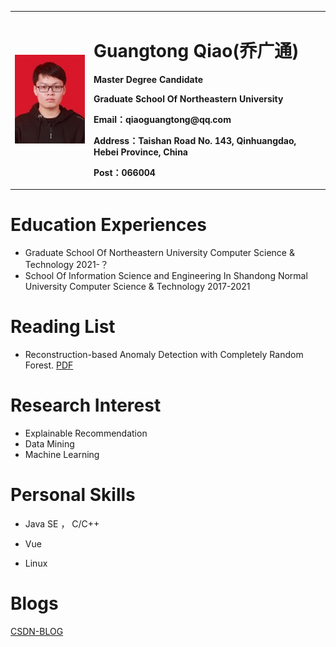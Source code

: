 <table border="0">
  <tr>
    <td width="25%">
      <img src="/image.jpg" width="100%">   
    </td>
    <td width="75%">
      <h1>Guangtong Qiao(乔广通)</h1>
      <p><b>Master Degree Candidate</b></p>
      <p><b>Graduate School Of Northeastern University</b></p>
      <p><b>Email：qiaoguangtong@qq.com</b></p>
      <p><b>Address：Taishan Road No. 143, Qinhuangdao, Hebei Province, China</b></p>
      <p><b>Post：066004</b></p>
    </td>
  </tr>
</table>


# Education Experiences

- Graduate School Of Northeastern University	                                            Computer Science & Technology                                2021-？
- School Of Information Science and Engineering In Shandong Normal University             Computer Science & Technology                                2017-2021

# Reading List

- Reconstruction-based Anomaly Detection with Completely Random Forest. [PDF](/reading/sdm21anomalyCRF.pdf) 

# Research Interest

- Explainable Recommendation
- Data Mining
- Machine Learning

# Personal Skills

- Java SE ， C/C++

- Vue

- Linux

# Blogs

[CSDN-BLOG](https://blog.csdn.net/weixin_42568655)
